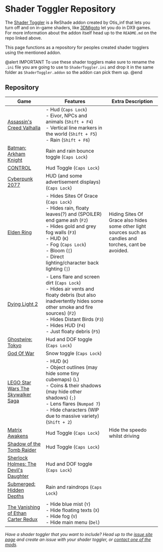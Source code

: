 Shader Toggler Repository
=====

The [Shader Toggler](https://github.com/FransBouma/ShaderToggler) is a ReShade addon created by Otis_inf that lets you turn off and on in-game shaders, like [3DMigoto](https://nohud.fandom.com/wiki/Creation_of_Hudtoggle_Mods) let you do in DX9 games. For more information about the addon itself head up to the `README.md` on the repo linked above.

This page functions as a repository for peoples created shader togglers using the mentioned addon.

@alert IMPORTANT
To use these shader togglers make sure to rename the `.ini` file you are going to use to `ShaderToggler.ini` and drop it in the same folder as `ShaderToggler.addon` so the addon can pick them up.
@end

## Repository

Game | Features | Extra Description
--|--|--
[Assassin's Creed Valhalla](../../ShaderTogglers/assassins_creed_valhalla.ini) | - Hud (`Caps Lock`)<br> - Eivor, NPCs and animals (`Shift + F4`)<br> - Vertical line markers in the world (`Shift + F5`)<br> - Rain (`Shift + F6`)
[Batman: Arkham Knight](../../ShaderTogglers/batman_arkham_knight.ini) | Rain and rain bounce toggle (`Caps Lock`)
[CONTROL](../../ShaderTogglers/control.ini) | Hud Toggle (`Caps Lock`)
[Cyberpunk 2077](../../ShaderTogglers/cyberpunk_2077.ini) | HUD  (and some advertisement displays) (`Caps Lock`)
[Elden Ring](../../ShaderTogglers/elden_ring.ini) | - Hides Sites Of Grace (`Caps Lock`)<br>- Hides rain, floaty leaves(?) and (SPOILER) end game ash (`F2`)<br> - Hides gold and grey fog walls (`F3`)<br> - HUD (`K`) <br> - Fog (`Caps Lock`)<br> - Bloom (`[`) <br> - Direct lighting/character back lighting (`]`) | Hiding Sites Of Grace also hides some other light sources such as candles and torches, cant be avoided.
[Dying Light 2](../../ShaderTogglers/dying_light_2.ini) | - Lens flare and screen dirt (`Caps Lock`)<br> - Hides air vents and floaty debris (but also inadvertently hides some other smoke and fire sources) (`F2`) <br> - Hides Distant Birds (`F3`) <br> - Hides HUD (`F4`) <br> - Just floaty debris (`F5`)
[Ghostwire: Tokyo](../../ShaderTogglers/ghostwire_tokyo.ini) | Hud and DOF toggle (`Caps Lock`)
[God Of War](../../ShaderTogglers/god_of_war.ini) | Snow toggle (`Caps Lock`)
[LEGO Star Wars The Skywalker Saga](../../ShaderTogglers/lego_star_wars_skywalker_saga.ini) | - HUD (`K`) <br> - Object outlines (may hide some tiny cubemaps) (`L`) <br>  - Coins & their shadows (may hide other shadows) (`;`) <br> - Lens flares (`Numpad 7`)<br> - Hide characters (WIP due to massive variety) (`Shift + 2`)
[Matrix Awakens](../../ShaderTogglers/matrix_awakens.ini) | Hud Toggle (`Caps Lock`) | Hide the speedo whilst driving
[Shadow of the Tomb Raider](../../ShaderTogglers/SOTTR.ini) | Hud Toggle (`Caps Lock`)
[Sherlock Holmes: The Devil's Daughter](../../ShaderTogglers/sherlock_holmes_devils_daughter.ini) | Hud and DOF toggle (`Caps Lock`)
[Submerged: Hidden Depths](../../ShaderTogglers/submerged_hidden_depths.ini) | Rain and raindrops (`Caps Lock`)
[The Vanishing of Ethan Carter Redux](../../ShaderTogglers/vanishing_ethan_carter_redux.ini) | - Hide blue mist (`Y`)<br> - Hide floating texts (`X`)<br> - Hide fog (`V`)<br> - Hide main menu (`Del`)

*Have a shader toggler that you want to include? Head up to the [issue site page](https://github.com/framedsc/Sitesource/issues) and create an issue with your shader toggler, or [contact one of the mods](https://framedsc.com/index.htm).*
